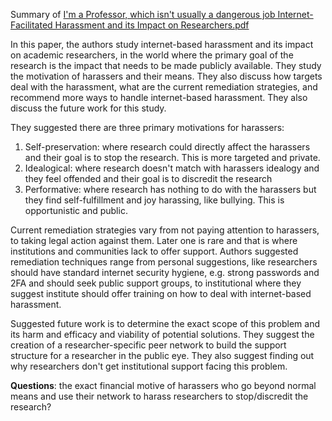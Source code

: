 Summary of [I'm a Professor, which isn't usually a dangerous job Internet-Facilitated Harassment and its Impact on Researchers.pdf](./I'm%20a%20Professor%2C%20which%20isn't%20usually%20a%20dangerous%20job%20Internet-Facilitated%20Harassment%20and%20its%20Impact%20on%20Researchers.pdf)

In this paper, the authors study internet-based harassment and its impact on academic researchers, in the world where the primary goal of the research is the impact that needs to be made publicly available. They study the motivation of harassers and their means. They also discuss how targets deal with the harassment, what are the current remediation strategies, and recommend more ways to handle internet-based harassment. They also discuss the future work for this study.

They suggested there are three primary motivations for harassers:
1. Self-preservation: where research could directly affect the harassers and their goal is to stop the research. This is more targeted and private.
2. Idealogical: where research doesn't match with harassers idealogy and they feel offended and their goal is to discredit the research
3. Performative: where research has nothing to do with the harassers but they find self-fulfillment and joy harassing, like bullying. This is opportunistic and public.

Current remediation strategies vary from not paying attention to harassers, to taking legal action against them. Later one is rare and that is where institutions and communities lack to offer support. Authors suggested remediation techniques range from personal suggestions, like researchers should have standard internet security hygiene, e.g. strong passwords and 2FA and should seek public support groups, to institutional where they suggest institute should offer training on how to deal with internet-based harassment. 

Suggested future work is to determine the exact scope of this problem and its harm and efficacy and viability of potential solutions. They suggest the creation of a researcher-specific peer network to build the support structure for a researcher in the public eye. They also suggest finding out why researchers don't get institutional support facing this problem.

**Questions**: the exact financial motive of harassers who go beyond normal means and use their network to harass researchers to stop/discredit the research?
